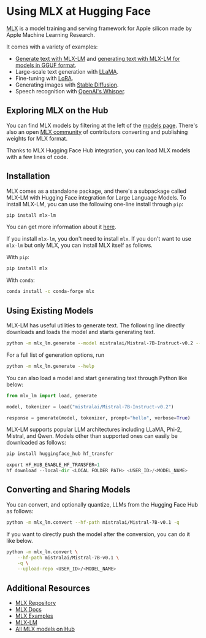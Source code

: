 # Using MLX at Hugging Face

[MLX](https://github.com/ml-explore/mlx) is a model training and serving framework for Apple silicon made by Apple Machine Learning Research.

It comes with a variety of examples:

- [Generate text with MLX-LM](https://github.com/ml-explore/mlx-examples/tree/main/llms/mlx_lm) and [generating text with MLX-LM for models in GGUF format](https://github.com/ml-explore/mlx-examples/tree/main/llms/gguf_llm).
- Large-scale text generation with [LLaMA](https://github.com/ml-explore/mlx-examples/tree/main/llms/llama).
- Fine-tuning with [LoRA](https://github.com/ml-explore/mlx-examples/tree/main/lora).
- Generating images with [Stable Diffusion](https://github.com/ml-explore/mlx-examples/tree/main/stable_diffusion).
- Speech recognition with [OpenAI's Whisper](https://github.com/ml-explore/mlx-examples/tree/main/whisper).


## Exploring MLX on the Hub

You can find MLX models by filtering at the left of the [models page](https://huggingface.co/models?library=mlx&sort=trending).
There's also an open [MLX community](https://huggingface.co/mlx-community) of contributors converting and publishing weights for MLX format.

Thanks to MLX Hugging Face Hub integration, you can load MLX models with a few lines of code. 

## Installation

MLX comes as a standalone package, and there's a subpackage called MLX-LM with Hugging Face integration for Large Language Models.
To install MLX-LM, you can use the following one-line install through `pip`:

```bash
pip install mlx-lm
```

You can get more information about it [here](https://github.com/ml-explore/mlx-examples/blob/main/llms/README.md#generate-text-with-llms-and-mlx). 

If you install `mlx-lm`, you don't need to install `mlx`. If you don't want to use `mlx-lm` but only MLX, you can install MLX itself as follows.

With `pip`:

```bash
pip install mlx
```

With `conda`:

```bash
conda install -c conda-forge mlx
```

## Using Existing Models

MLX-LM has useful utilities to generate text. The following line directly downloads and loads the model and starts generating text.

```bash
python -m mlx_lm.generate --model mistralai/Mistral-7B-Instruct-v0.2 --prompt "hello"
```

For a full list of generation options, run

```bash
python -m mlx_lm.generate --help
```

You can also load a model and start generating text through Python like below:

```python
from mlx_lm import load, generate

model, tokenizer = load("mistralai/Mistral-7B-Instruct-v0.2")

response = generate(model, tokenizer, prompt="hello", verbose=True)
```

MLX-LM supports popular LLM architectures including LLaMA, Phi-2, Mistral, and Qwen. Models other than supported ones can easily be downloaded as follows:

```py
pip install huggingface_hub hf_transfer

export HF_HUB_ENABLE_HF_TRANSFER=1
hf download --local-dir <LOCAL FOLDER PATH> <USER_ID>/<MODEL_NAME>
```

## Converting and Sharing Models

You can convert, and optionally quantize, LLMs from the Hugging Face Hub as follows: 

```bash
python -m mlx_lm.convert --hf-path mistralai/Mistral-7B-v0.1 -q 
```

If you want to directly push the model after the conversion, you can do it like below. 

```bash
python -m mlx_lm.convert \
    --hf-path mistralai/Mistral-7B-v0.1 \
    -q \
    --upload-repo <USER_ID>/<MODEL_NAME>
```

## Additional Resources

* [MLX Repository](https://github.com/ml-explore/mlx)
* [MLX Docs](https://ml-explore.github.io/mlx/)
* [MLX Examples](https://github.com/ml-explore/mlx-examples/tree/main)
* [MLX-LM](https://github.com/ml-explore/mlx-lm/tree/main/mlx_lm/examples)
* [All MLX models on Hub](https://huggingface.co/models?library=mlx&sort=trending)
